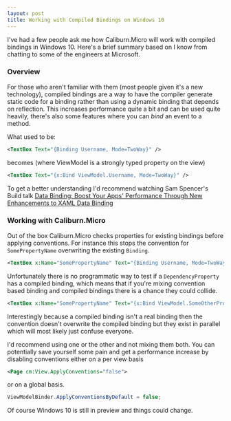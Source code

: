 ```yaml
---
layout: post
title: Working with Compiled Bindings on Windows 10
---
```


I've had a few people ask me how Caliburn.Micro will work with compiled bindings in Windows 10. Here's a brief summary based on I know from chatting to some of the engineers at Microsoft.

### Overview

For those who aren't familiar with them (most people given it's a new technology), compiled bindings are a way to have the compiler generate static code for a binding rather than using a dynamic binding that depends on reflection. This increases performance quite a bit and can be used quite heavily, there's also some features where you can *bind* an event to a method.

What used to be:

``` xml
<TextBox Text="{Binding Username, Mode=TwoWay}" />
``` 

becomes (where ViewModel is a strongly typed property on the view)

``` xml
<TextBox Text="{x:Bind ViewModel.Username, Mode=TwoWay}" />
``` 

To get a better understanding I'd recommend watching Sam Spencer's Build talk [Data Binding: Boost Your Apps' Performance Through New Enhancements to XAML Data Binding](http://channel9.msdn.com/Events/Build/2015/3-635)

### Working with Caliburn.Micro

Out of the box Caliburn.Micro checks properties for existing bindings before applying conventions. For instance this stops the convention for `SomePropertyName` overwriting the existing `Binding`.

``` xml
<TextBox x:Name="SomePropertyName" Text="{Binding Username, Mode=TwoWay}" />
```

Unfortunately there is no programmatic way to test if a `DependencyProperty` has a compiled binding, which means that if you're mixing convention based binding and compiled bindings there is a chance they could collide.

``` xml
<TextBox x:Name="SomePropertyName" Text="{x:Bind ViewModel.SomeOtherProperty, Mode=TwoWay}" />
```

Interestingly because a compiled binding isn't a real binding then the convention doesn't overwrite the compiled binding but they exist in parallel which will most likely just confuse everyone.

I'd recommend using one or the other and not mixing them both. You can potentially save yourself some pain and get a performance increase by disabling conventions either on a per view basis

``` xml
<Page cm:View.ApplyConventions="false">
```

or on a global basis.

``` csharp
ViewModelBinder.ApplyConventionsByDefault = false;
```

Of course Windows 10 is still in preview and things could change.